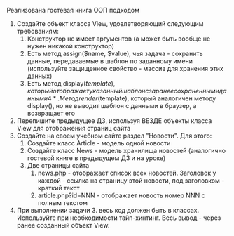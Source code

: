 Реализована гостевая книга ООП подходом
1. Создайте объект класса View, удовлетворяющий следующим требованиям:
	1. Конструктор не имеет аргументов (а может быть вообще не нужен никакой конструктор)
	2. Есть метод assign($name, $value), чья задача - сохранить данные, передаваемые в шаблон по заданному имени (используйте защищенное свойство - массив для хранения этих данных)
	3. Есть метод display($template), который отображает указанный шаблон с заранее сохраненными данными
	4*. Метод render($template), который аналогичен методу display(), но не выводит шаблон с данными в браузер, а возвращает его
2. Перепишите предыдущее ДЗ, используя ВЕЗДЕ объекты класса View для отображения страниц сайта
3. Создайте на своем учебном сайте раздел "Новости". Для этого:
	1. Создайте класс Article - модель одной новости
	2. Создайте класс News - модель хранилища новостей (аналогично гостевой книге в предыдущем ДЗ и на уроке)
	3. Две страницы сайта
		1. news.php - отображает список всех новостей. Заголовок у каждой - ссылка на страницу этой новости, под заголовком - краткий текст
		2. article.php?id=NNN - отображает новость номер NNN с полным текстом
4. При выполнении задачи 3. весь код должен быть в классах. Используйте при необходимости тайп-хинтинг. Весь вывод - через ранее созданный объект View.